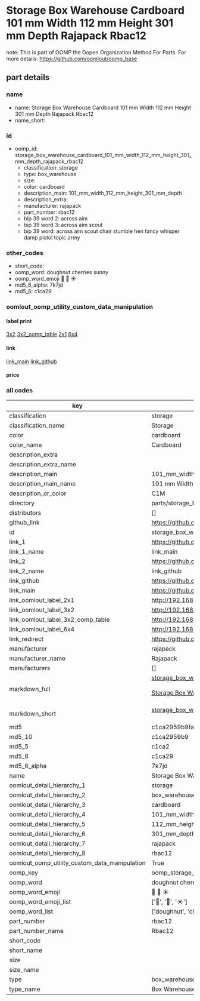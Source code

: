 # Storage Box Warehouse Cardboard 101 mm Width 112 mm Height 301 mm Depth Rajapack Rbac12  

note: This is part of OOMP the Oopen Organization Method For Parts. For more details: https://github.com/oomlout/oomp_base

##  part details
  







### name
* name: Storage Box Warehouse Cardboard 101 mm Width 112 mm Height 301 mm Depth Rajapack Rbac12
* name_short: 
### id
* oomp_id: storage_box_warehouse_cardboard_101_mm_width_112_mm_height_301_mm_depth_rajapack_rbac12
  * classification: storage
  * type: box_warehouse
  * size: 
  * color: cardboard
  * description_main: 101_mm_width_112_mm_height_301_mm_depth
  * description_extra: 
  * manufacturer: rajapack
  * part_number: rbac12
  * bip 39 word 2: across aim
  * bip 39 word 3: across aim scout
  * bip 39 word: across aim scout chair stumble hen fancy whisper damp pistol topic army

### other_codes
* short_code: 
* oomp_word: doughnut cherries sunny
* oomp_word_emoji :doughnut: :cherries: :sunny:
* md5_6_alpha: 7k7jd
* md5_6: c1ca29






### oomlout_oomp_utility_custom_data_manipulation
#### label print
[3x2](http://192.168.1.245:1112/?label=oomp%207k7jd)
[3x2_oomp_table](http://192.168.1.108:1112/?label=oomp%207k7jd)
[2x1](http://192.168.1.242:1112/?label=oomp%207k7jd)
[6x4](http://192.168.1.55:1112/?label=oomp%207k7jd)    

#### link

[link_main](https://github.com/oomlout/oomlout_oomp_version_1_messy/tree/main/parts/storage_box_warehouse_cardboard_101_mm_width_112_mm_height_301_mm_depth_rajapack_rbac12) [link_github](https://github.com/oomlout/oomlout_oomp_version_1_messy/tree/main/parts/storage_box_warehouse_cardboard_101_mm_width_112_mm_height_301_mm_depth_rajapack_rbac12)                             

#### price







### all codes 
| key | value |  
| --- | --- |  
| classification | storage |  
| classification_name | Storage |  
| color | cardboard |  
| color_name | Cardboard |  
| description_extra |  |  
| description_extra_name |  |  
| description_main | 101_mm_width_112_mm_height_301_mm_depth |  
| description_main_name | 101 mm Width 112 mm Height 301 mm Depth |  
| description_or_color | C1M |  
| directory | parts/storage_box_warehouse_cardboard_101_mm_width_112_mm_height_301_mm_depth_rajapack_rbac12 |  
| distributors | [] |  
| github_link | https://github.com/oomlout/oomlout_oomp_part_src/tree/main/parts/storage_box_warehouse_cardboard_101_mm_width_112_mm_height_301_mm_depth_rajapack_rbac12 |  
| id | storage_box_warehouse_cardboard_101_mm_width_112_mm_height_301_mm_depth_rajapack_rbac12 |  
| link_1 | https://github.com/oomlout/oomlout_oomp_version_1_messy/tree/main/parts/storage_box_warehouse_cardboard_101_mm_width_112_mm_height_301_mm_depth_rajapack_rbac12 |  
| link_1_name | link_main |  
| link_2 | https://github.com/oomlout/oomlout_oomp_version_1_messy/tree/main/parts/storage_box_warehouse_cardboard_101_mm_width_112_mm_height_301_mm_depth_rajapack_rbac12 |  
| link_2_name | link_github |  
| link_github | https://github.com/oomlout/oomlout_oomp_version_1_messy/tree/main/parts/storage_box_warehouse_cardboard_101_mm_width_112_mm_height_301_mm_depth_rajapack_rbac12 |  
| link_main | https://github.com/oomlout/oomlout_oomp_version_1_messy/tree/main/parts/storage_box_warehouse_cardboard_101_mm_width_112_mm_height_301_mm_depth_rajapack_rbac12 |  
| link_oomlout_label_2x1 | http://192.168.1.242:1112/?label=oomp%207k7jd |  
| link_oomlout_label_3x2 | http://192.168.1.245:1112/?label=oomp%207k7jd |  
| link_oomlout_label_3x2_oomp_table | http://192.168.1.108:1112/?label=oomp%207k7jd |  
| link_oomlout_label_6x4 | http://192.168.1.55:1112/?label=oomp%207k7jd |  
| link_redirect | https://github.com/oomlout/oomlout_oomp_version_1_messy/tree/main/parts/storage_box_warehouse_cardboard_101_mm_width_112_mm_height_301_mm_depth_rajapack_rbac12 |  
| manufacturer | rajapack |  
| manufacturer_name | Rajapack |  
| manufacturers | [] |  
| markdown_full | [storage_box_warehouse_cardboard_101_mm_width_112_mm_height_301_mm_depth_rajapack_rbac12](none)<br>[](none)<br>[Storage Box Warehouse Cardboard 101 Mm Width 112 Mm Height 301 Mm Depth Rajapack Rbac12](none)<br><br> |  
| markdown_short | [storage_box_warehouse_cardboard_101_mm_width_112_mm_height_301_mm_depth_rajapack_rbac12](none)<br><br> |  
| md5 | c1ca2959b9fa8a5dacebd25d82815012 |  
| md5_10 | c1ca2959b9 |  
| md5_5 | c1ca2 |  
| md5_6 | c1ca29 |  
| md5_6_alpha | 7k7jd |  
| name | Storage Box Warehouse Cardboard 101 mm Width 112 mm Height 301 mm Depth Rajapack Rbac12 |  
| oomlout_detail_hierarchy_1 | storage |  
| oomlout_detail_hierarchy_2 | box_warehouse |  
| oomlout_detail_hierarchy_3 | cardboard |  
| oomlout_detail_hierarchy_4 | 101_mm_width |  
| oomlout_detail_hierarchy_5 | 112_mm_height |  
| oomlout_detail_hierarchy_6 | 301_mm_depth |  
| oomlout_detail_hierarchy_7 | rajapack |  
| oomlout_detail_hierarchy_8 | rbac12 |  
| oomlout_oomp_utility_custom_data_manipulation | True |  
| oomp_key | oomp_storage_box_warehouse_cardboard_101_mm_width_112_mm_height_301_mm_depth_rajapack_rbac12 |  
| oomp_word | doughnut cherries sunny |  
| oomp_word_emoji | :doughnut: :cherries: :sunny: |  
| oomp_word_emoji_list | [':doughnut:', ':cherries:', ':sunny:'] |  
| oomp_word_list | ['doughnut', 'cherries', 'sunny'] |  
| part_number | rbac12 |  
| part_number_name | Rbac12 |  
| short_code |  |  
| short_name |  |  
| size |  |  
| size_name |  |  
| type | box_warehouse |  
| type_name | Box Warehouse |  
